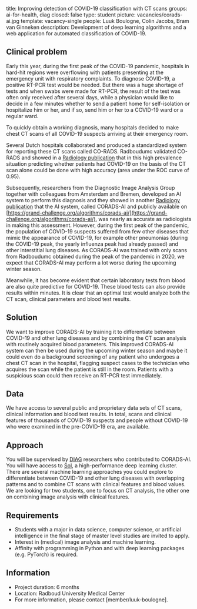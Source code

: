 title: Improving detection of COVID-19 classification with CT scans
groups: ai-for-health, diag
closed: false
type: student
picture: vacancies/corads-ai.jpg
template: vacancy-single
people: Luuk Boulogne, Colin Jacobs, Bram van Ginneken
description: Development of deep learning algorithms and a web application for automated classification of COVID-19.

## Clinical problem
Early this year, during the first peak of the COVID-19 pandemic, hospitals in hard-hit regions were overflowing with patients presenting at the emergency unit with respiratory complaints. To diagnose COVID-19, a positive RT-PCR test would be needed. But there was a huge shortage of tests and when swabs were made for RT-PCR, the result of the test was often only received after several days, while a physician would like to decide in a few minutes whether to send a patient home for self-isolation or hospitalize him or her, and if so, send him or her to a COVID-19 ward or a regular ward. 

To quickly obtain a working diagnosis, many hospitals decided to make chest CT scans of all COVID-19 suspects arriving at their emergency room. 

Several Dutch hospitals collaborated and produced a standardized system for reporting these CT scans called CO-RADS. Radboudumc validated CO-RADS and showed in a [Radiology publication](https://pubs.rsna.org/doi/10.1148/radiol.2020201473) that in this high prevalence situation predicting whether patients had COVID-19 on the basis of the CT scan alone could be done with high accuracy (area under the ROC curve of 0.95).  

Subsequently, researchers from the Diagnostic Image Analysis Group together with colleagues from Amsterdam and Bremen, developed an AI system to perform this diagnosis and they showed in another [Radiology publication](https://pubs.rsna.org/doi/10.1148/radiol.2020202439) that the AI system, called CORADS-AI and publicly available on [https://grand-challenge.org/algorithms/corads-ai/](https://grand-challenge.org/algorithms/corads-ai/), was nearly as accurate as radiologists in making this assessment.
However, during the first peak of the pandemic, the population of COVID-19 suspects suffered from few other diseases that mimic the appearance of COVID-19, for example other pneumonias (during the COVID-19 peak, the yearly influenza peak had already passed) and other interstitial lung diseases. As CORADS-AI was trained with only scans from Radboudumc obtained during the peak of the pandemic in 2020, we expect that CORADS-AI may perform a lot worse during the upcoming winter season.

Meanwhile, it has become evident that certain laboratory tests from blood are also quite predictive for COVID-19. These blood tests can also provide results within minutes. It is clear that an optimal test would analyze both the CT scan, clinical parameters and blood test results.

## Solution 
We want to improve CORADS-AI by training it to differentiate between COVID-19 and other lung diseases and by combining the CT scan analysis with routinely acquired blood parameters. This improved CORADS-AI system can then be used during the upcoming winter season and maybe it could even do a background screening of any patient who undergoes a chest CT scan in the hospital, flagging suspect cases to the technician who acquires the scan while the patient is still in the room. Patients with a suspicious scan could then receive an RT-PCR test immediately.  

## Data
We have access to several public and proprietary data sets of CT scans, clinical information and blood test results. In total, scans and clinical features of thousands of COVID-19 suspects and people without COVID-19 who were examined in the pre-COVID-19 era, are available. 

## Approach
You will be supervised by [DIAG](http://www.diagnijmegen.nl) researchers who contributed to CORADS-AI. You will have access to [Sol](https://rtc.diagnijmegen.nl/software/sol/), a high-performance deep learning cluster. There are several machine learning approaches you could explore to differentiate between COVID-19 and other lung diseases with overlapping patterns and to combine CT scans with clinical features and blood values. We are looking for two students, one to focus on CT analysis, the other one on combining image analysis with clinical features.

## Requirements
- Students with a major in data science, computer science, or artificial intelligence in the final stage of master level studies are invited to apply.
- Interest in (medical) image analysis and machine learning.
- Affinity with programming in Python and with deep learning packages (e.g. PyTorch) is required.

## Information
-	Project duration: 6 months
-	Location: Radboud University Medical Center
-	For more information, please contact [member/luuk-boulogne]. 

